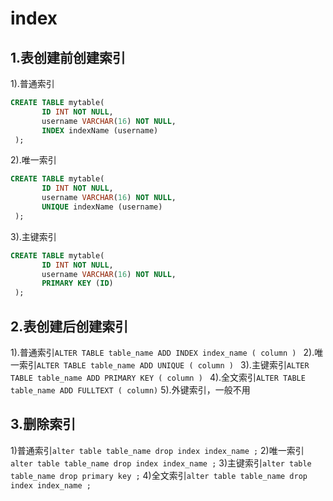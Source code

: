 # index

## 1.表创建前创建索引

1).普通索引
```sql
CREATE TABLE mytable(
       ID INT NOT NULL, 
       username VARCHAR(16) NOT NULL, 
       INDEX indexName (username)
 );
```
2).唯一索引
```sql
CREATE TABLE mytable(
       ID INT NOT NULL, 
       username VARCHAR(16) NOT NULL, 
       UNIQUE indexName (username)
 );
```

3).主键索引
```sql
CREATE TABLE mytable(
       ID INT NOT NULL, 
       username VARCHAR(16) NOT NULL, 
       PRIMARY KEY (ID)
 );

```

## 2.表创建后创建索引
1).普通索引`ALTER TABLE table_name ADD INDEX index_name ( column ) `
2).唯一索引`ALTER TABLE table_name ADD UNIQUE ( column ) `
3).主键索引`ALTER TABLE table_name ADD PRIMARY KEY ( column ) `
4).全文索引`ALTER TABLE table_name ADD FULLTEXT ( column)`
5).外键索引，一般不用

## 3.删除索引

1)普通索引`alter table table_name drop index index_name ;`
2)唯一索引`alter table table_name drop index index_name ;`
3)主键索引`alter table table_name drop primary key ;`
4)全文索引`alter table table_name drop index index_name ;`